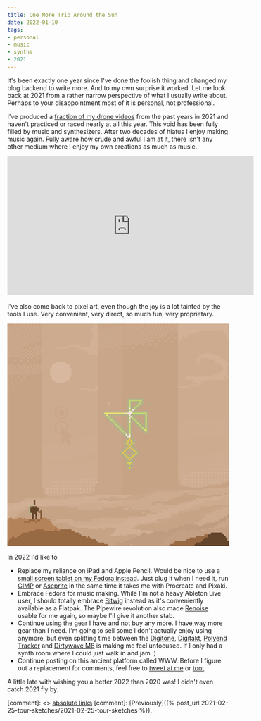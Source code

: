 ```yaml
---
title: One More Trip Around the Sun
date: 2022-01-10
tags:
- personal
- music
- synths
- 2021
---
```


It's been exactly one year since I've done the foolish thing and changed my blog backend to write more. And to my own surprise it worked. Let me look back at 2021 from a rather narrow perspective of what I usually write about. Perhaps to your disappointment most of it is personal, not professional.

I've produced a [fraction of my drone videos](https://www.youtube.com/c/JakubSteiner/videos) from the past years in 2021 and haven't practiced or raced nearly at all this year. This void has been fully filled by music and synthesizers. After two decades of hiatus I enjoy making music again. Fully aware how crude and awful I am at it, there isn't any other medium where I enjoy my own creations as much as music.

<!-- vimeo is a racket
<div style="padding:56.25% 0 0 0;position:relative; margin-bottom: 4rem"><iframe src="https://player.vimeo.com/video/659013844?h=7c5e2e6e6d&amp;badge=0&amp;autopause=0&amp;player_id=0&amp;app_id=58479" frameborder="0" allow="autoplay; fullscreen; picture-in-picture" allowfullscreen style="position:absolute;top:0;left:0;width:100%;height:100%;" title="M8: Pentatonic Bells"><a href="https://vimeo.com/659013844"><img alt="" src="https://i.vimeocdn.com/video/1330929646-551100facd07bfea08afa1f58508c42ad9660dcbc18f8abfa5e8f8eae175b352-d?mw=700&mh=394"></a></iframe></div><script src="https://player.vimeo.com/api/player.js"></script>
-->

<iframe width="560" height="315" src="https://www.youtube.com/embed/0tShCs6BMrE?si=-IBul5PXzQS5cQSR" title="YouTube video player" frameborder="0" allow="accelerometer; autoplay; clipboard-write; encrypted-media; gyroscope; picture-in-picture; web-share" referrerpolicy="strict-origin-when-cross-origin" allowfullscreen></iframe>

I've also come back to pixel art, even though the joy is a lot tainted by the tools I use. Very convenient, very direct, so much fun, very proprietary. 

![libadwaita](libadwaita.gif)

In 2022 I'd like to 

* Replace my reliance on iPad and Apple Pencil. Would be nice to use a [small screen tablet on my Fedora instead](https://gitlab.gnome.org/GNOME/gnome-control-center/-/issues/1392). Just plug it when I need it, run [GIMP](https://gimp.org) or [Aseprite](https://www.aseprite.org/) in the same time it takes me with Procreate and Pixaki.
* Embrace Fedora for music making. While I'm not a heavy Ableton Live user, I should totally embrace [Bitwig](https://flathub.org/apps/details/com.bitwig.BitwigStudio) instead as it's conveniently available as a Flatpak. The Pipewire revolution also made [Renoise](https://www.renoise.com/) usable for me again, so maybe I'll give it another stab.
* Continue using the gear I have and not buy any more. I have way more gear than I need. I'm going to sell some I don't actually enjoy using anymore, but even splitting time between the [Digitone](https://www.elektron.se/products/digitone/), [Digitakt](https://www.elektron.se/products/digitakt/), [Polyend Tracker](https://polyend.com/tracker/) and [Dirtywave M8](https://dirtywave.com/) is making me feel unfocused. If I only had a synth room where I could just walk in and jam :)
* Continue posting on this ancient platform called WWW. Before I figure out a replacement for comments, feel free to [tweet at me](https://twitter.com/jimmac) or [toot](https://mastodon.social/web/@jimmac).

A little late with wishing you a better 2022 than 2020 was! I didn't even catch 2021 fly by.

[comment]: <> <a href="{{ site.url }}{{ page.url }}">absolute links</a>
[comment]: [Previously]({% post_url 2021-02-25-tour-sketches/2021-02-25-tour-sketches %}).


